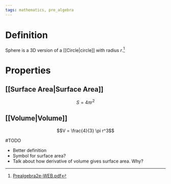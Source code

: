 ```yaml
---
tags: mathematics, pre_algebra
---
```


# Definition

Sphere is a 3D version of a [[Circle|circle]] with radius $r$.[^1]

# Properties

## [[Surface Area|Surface Area]]

$$S = 4 \pi r^2$$

## [[Volume|Volume]]

$$V = \frac{4}{3} \pi r^3$$


#TODO 
- Better definition
- Symbol for surface area?
- Talk about how derivative of volume gives surface area. Why?

[^1]: [Prealgebra2e-WEB.pdf](zotero://open-pdf/library/items/W4QW2QZI?page=822)